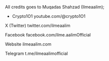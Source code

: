 All credits goes to Muqadas Shahzad (Ilmeaalim);
- Crypto1O1
youtube.com/@crypto1O1

X (Twitter)
twitter.com/ilmeaalim

Facebook
facebook.com/ilme.aalimOfficial

Website
ilmeaalim.com

Telegram
t.me/ilmeaalimofficial
